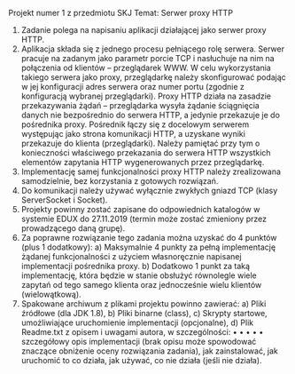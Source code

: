 Projekt numer 1 z przedmiotu SKJ
Temat: Serwer proxy HTTP
1. Zadanie polega na napisaniu aplikacji działającej jako serwer proxy HTTP.
2. Aplikacja składa się z jednego procesu pełniącego rolę serwera. Serwer pracuje na zadanym jako parametr porcie TCP i nasłuchuje na nim na połączenia od klientów – przeglądarek WWW. W celu wykorzystania takiego serwera jako proxy, przeglądarkę należy skonfigurować podając w jej konfiguracji adres serwera oraz numer portu (zgodnie z konfiguracją wybranej przeglądarki). Proxy HTTP działa na zasadzie przekazywania żądań – przeglądarka wysyła żądanie ściągnięcia danych nie bezpośrednio do serwera HTTP, a jedynie przekazuje je do pośrednika proxy. Pośrednik łączy się z docelowym serwerem występując jako strona komunikacji HTTP, a uzyskane wyniki przekazuje do klienta (przeglądarki). Należy pamiętać przy tym o konieczności właściwego przekazania do serwera HTTP wszystkich elementów
zapytania HTTP wygenerowanych przez przeglądarkę.
3. Implementację samej funkcjonalności proxy HTTP należy zrealizowana samodzielnie, bez
korzystania z gotowych rozwiązań.
4. Do komunikacji należy używać wyłącznie zwykłych gniazd TCP (klasy ServerSocket i Socket).
5. Projekty powinny zostać zapisane do odpowiednich katalogów w systemie EDUX do
27.11.2019 (termin może zostać zmieniony przez prowadzącego daną grupę).
6. Za poprawne rozwiązanie tego zadania można uzyskać do 4 punktów (plus 1 dodatkowy):
a) Maksymalnie 4 punkty za pełną implementację żądanej funkcjonalności z użyciem własnoręcznie napisanej implementacji pośrednika proxy.
b) Dodatkowo 1 punkt za taką implementację, która będzie w stanie obsłużyć równolegle wiele zapytań od tego samego klienta oraz jednocześnie wielu klientów (wielowątkową).
7. Spakowane archiwum z plikami projektu powinno zawierać:
a) Pliki źródłowe (dla JDK 1.8),
b) Pliki binarne (class),
c) Skrypty startowe, umożliwiające uruchomienie implementacji (opcjonalne), d) Plik Readme.txt z opisem i uwagami autora, w szczególności:
 •
• • • •
szczegółowy opis implementacji (brak opisu może spowodować znaczące obniżenie oceny rozwiązania zadania),
jak zainstalować,
jak uruchomić to co działa,
jak używać,
co nie działa (jeśli nie działa).
